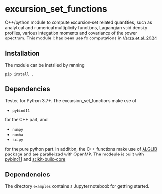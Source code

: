 # excursion_set_functions

C++/python module to compute excursion-set related quantities, such as analytical and numerical multiplicity functions, Lagrangian void density profiles, various integation moments and covariance of the power spectrum. This module it has been use fo computations in [Verza et al. 2024][]

## Installation

The module can be installed by running

`pip install .`

## Dependencies

Tested for Python 3.7+. The excursion_set_functions make use of

- `pybind11`

for the C++ part, and

- `numpy`
- `numba`
- `scipy`

for the pure python part. 
In addition, the C++ functions make use of [ALGLIB][] package and are parallelizad with OpenMP. The modeule is  built with [pybind11][] and [scikit-build-core][]



## Dependencies

The directory `examples` contains a Jupyter notebook for gettting started.


[pybind11]: https://pybind11.readthedocs.io
[scikit-build-core]: https://scikit-build-core.readthedocs.io
[ALGLIB]: https://www.alglib.net/
[Verza et al. 2024]: https://arxiv.org/abs/2401.14451
